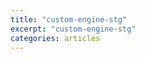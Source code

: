 ```yaml
---
title: "custom-engine-stg"
excerpt: "custom-engine-stg"
categories: articles
---
```

<div class="apester-media" data-media-id="5fee058dfb3ee1742508dc89" height="1360"></div><script async src="https://static.stg.apester.com/js/sdk/latest/apester-sdk.js"></script>
